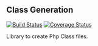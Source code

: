 ## Class Generation
[![Build Status](https://travis-ci.org/tonicospinelli/ClassGeneration.png?branch=1.0)](https://travis-ci.org/tonicospinelli/ClassGeneration) [![Coverage Status](https://coveralls.io/repos/tonicospinelli/ClassGeneration/badge.png)](https://coveralls.io/r/tonicospinelli/ClassGeneration)

Library to create Php Class files.
